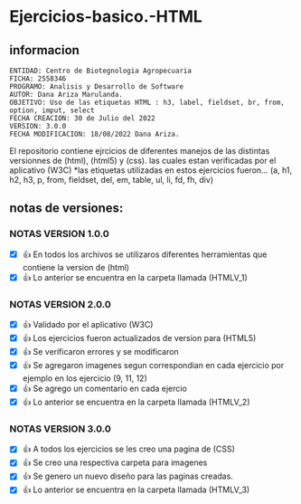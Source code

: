 # Ejercicios-basico.-HTML

## informacion

    ENTIDAD: Centro de Biotegnologia Agropecuaria
    FICHA: 2558346
    PROGRAMO: Analisis y Desarrollo de Software 
    AUTOR: Dana Ariza Marulanda.
    OBJETIVO: Uso de las etiquetas HTML : h3, label, fieldset, br, from, option, imput, select
    FECHA CREACION: 30 de Julio del 2022
    VERSION: 3.0.0
    FECHA MODIFICACION: 18/08/2022 Dana Ariza.

El repositorio contiene ejrcicios de diferentes manejos de las distintas versionnes de (html), (html5) y (css).
las cuales estan verificadas por el aplicativo (W3C)
*las etiquetas utilizadas en estos ejercicios fueron... (a, h1, h2, h3, p, from, fieldset, del, em, table, ul, li, fd, fh, div)

## notas de versiones:

### NOTAS VERSION 1.0.0
-[X] 👍 En todos los archivos se utilizaros diferentes herramientas que contiene la version de (html)
-[X] 👍 Lo anterior se encuentra en la carpeta llamada (HTMLV_1)

### NOTAS VERSION 2.0.0
-[X] 👍 Validado por el aplicativo (W3C) 
-[X] 👍 Los ejercicios fueron actualizados de version para (HTML5)
-[X] 👍 Se verificaron errores y se modificaron
-[X] 👍 Se agregaron imagenes segun correspondian en cada ejercicio por ejemplo en los ejercicio (9, 11, 12)
-[X] 👍 Se agrego un comentario en cada ejercio 
-[X] 👍 Lo anterior se encuentra en la carpeta llamada (HTMLV_2)

### NOTAS VERSION 3.0.0
-[X] 👍 A todos los ejercicios se les creo una pagina de (CSS) 
-[X] 👍 Se creo una respectiva carpeta para imagenes 
-[X] 👍 Se genero un nuevo diseño para las paginas creadas.
-[X] 👍 Lo anterior se encuentra en la carpeta llamada (HTMLV_3)
